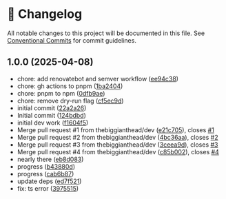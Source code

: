 <!-- markdownlint-disable --><!-- textlint-disable -->

# 📓 Changelog

All notable changes to this project will be documented in this file. See
[Conventional Commits](https://conventionalcommits.org) for commit guidelines.

## 1.0.0 (2025-04-08)

- chore: add renovatebot and semver workflow ([ee94c38](https://github.com/thebiggianthead/sanity-plugin-oneline-pt/commit/ee94c38))
- chore: gh actions to pnpm ([1ba2404](https://github.com/thebiggianthead/sanity-plugin-oneline-pt/commit/1ba2404))
- chore: pnpm to npm ([0dfb9ae](https://github.com/thebiggianthead/sanity-plugin-oneline-pt/commit/0dfb9ae))
- chore: remove dry-run flag ([cf5ec9d](https://github.com/thebiggianthead/sanity-plugin-oneline-pt/commit/cf5ec9d))
- initial commit ([22a2a26](https://github.com/thebiggianthead/sanity-plugin-oneline-pt/commit/22a2a26))
- Initial commit ([124bdbd](https://github.com/thebiggianthead/sanity-plugin-oneline-pt/commit/124bdbd))
- initial dev work ([f1604f5](https://github.com/thebiggianthead/sanity-plugin-oneline-pt/commit/f1604f5))
- Merge pull request #1 from thebiggianthead/dev ([e21c705](https://github.com/thebiggianthead/sanity-plugin-oneline-pt/commit/e21c705)), closes [#1](https://github.com/thebiggianthead/sanity-plugin-oneline-pt/issues/1)
- Merge pull request #2 from thebiggianthead/dev ([4bc36aa](https://github.com/thebiggianthead/sanity-plugin-oneline-pt/commit/4bc36aa)), closes [#2](https://github.com/thebiggianthead/sanity-plugin-oneline-pt/issues/2)
- Merge pull request #3 from thebiggianthead/dev ([3ceea9d](https://github.com/thebiggianthead/sanity-plugin-oneline-pt/commit/3ceea9d)), closes [#3](https://github.com/thebiggianthead/sanity-plugin-oneline-pt/issues/3)
- Merge pull request #4 from thebiggianthead/dev ([c85b002](https://github.com/thebiggianthead/sanity-plugin-oneline-pt/commit/c85b002)), closes [#4](https://github.com/thebiggianthead/sanity-plugin-oneline-pt/issues/4)
- nearly there ([eb8d083](https://github.com/thebiggianthead/sanity-plugin-oneline-pt/commit/eb8d083))
- progress ([b43880d](https://github.com/thebiggianthead/sanity-plugin-oneline-pt/commit/b43880d))
- progress ([cab6b87](https://github.com/thebiggianthead/sanity-plugin-oneline-pt/commit/cab6b87))
- update deps ([ed7f521](https://github.com/thebiggianthead/sanity-plugin-oneline-pt/commit/ed7f521))
- fix: ts error ([3975515](https://github.com/thebiggianthead/sanity-plugin-oneline-pt/commit/3975515))

